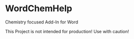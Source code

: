 # WordChemHelp
Chemistry focused Add-In for Word

This Project is not intended for production!
Use with caution!
